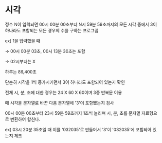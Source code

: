 # 시각

정수 N이 입력되면 00시 00분 00초부터 N시 59분 59초까지의 모든 시각 중에서 3이 하나라도 포함되는 모든 경우의 수를 구하는 프로그램

ex) 1을 입력했을 때 

→ 00시 00분 03초, 00시 13분 30초는 포함

→ 02시부터는 X

하루는 86,400초

단순히 시각을 1씩 증가시키면서 3이 하나라도 포함되어 있는지 확인

전체 시, 분, 초에 대한 경우는 24 X 60 X 60이며 3중 반복문 이용

매 시각을 문자열로 바꾼 다음 문자열에 '3'이 포함됐는지 검사

00시 00분 00초부터 23시 59분 59초까지 1초씩 늘리며 시, 분, 초를 문자열 자료형으로 변환하여 합친다.

ex) 03시 20분 35초일 때 이를 '032035'로 만들어서 '3'이 '032035'에 포함되어 있는지 체크
